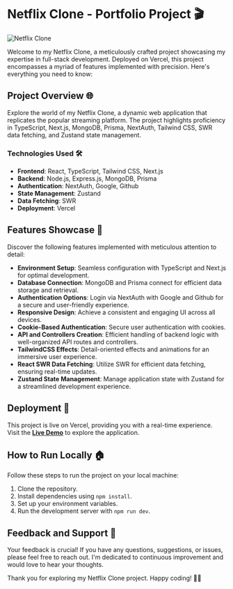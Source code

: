 # Netflix Clone - Portfolio Project 🎬

![Netflix Clone](https://user-images.githubusercontent.com/23248726/220005380-ede4fb14-0b8d-4582-a063-3cc4beeccfb7.png)

Welcome to my Netflix Clone, a meticulously crafted project showcasing my expertise in full-stack development. Deployed on Vercel, this project encompasses a myriad of features implemented with precision. Here's everything you need to know:

## Project Overview 🌐

Explore the world of my Netflix Clone, a dynamic web application that replicates the popular streaming platform. The project highlights proficiency in TypeScript, Next.js, MongoDB, Prisma, NextAuth, Tailwind CSS, SWR data fetching, and Zustand state management.

### Technologies Used 🛠️

- **Frontend**: React, TypeScript, Tailwind CSS, Next.js
- **Backend**: Node.js, Express.js, MongoDB, Prisma
- **Authentication**: NextAuth, Google, Github
- **State Management**: Zustand
- **Data Fetching**: SWR
- **Deployment**: Vercel

## Features Showcase 🚀

Discover the following features implemented with meticulous attention to detail:

- **Environment Setup**: Seamless configuration with TypeScript and Next.js for optimal development.
- **Database Connection**: MongoDB and Prisma connect for efficient data storage and retrieval.
- **Authentication Options**: Login via NextAuth with Google and Github for a secure and user-friendly experience.
- **Responsive Design**: Achieve a consistent and engaging UI across all devices.
- **Cookie-Based Authentication**: Secure user authentication with cookies.
- **API and Controllers Creation**: Efficient handling of backend logic with well-organized API routes and controllers.
- **TailwindCSS Effects**: Detail-oriented effects and animations for an immersive user experience.
- **React SWR Data Fetching**: Utilize SWR for efficient data fetching, ensuring real-time updates. 
- **Zustand State Management**: Manage application state with Zustand for a streamlined development experience.

## Deployment 🚀

This project is live on Vercel, providing you with a real-time experience. Visit the **[Live Demo](https://netflix-clone-vladdg.vercel.app/)** to explore the application.

## How to Run Locally 🏠

Follow these steps to run the project on your local machine:

1. Clone the repository.
2. Install dependencies using `npm install`.
3. Set up your environment variables.
4. Run the development server with `npm run dev`.

## Feedback and Support 🤝

Your feedback is crucial! If you have any questions, suggestions, or issues, please feel free to reach out. I'm dedicated to continuous improvement and would love to hear your thoughts.

Thank you for exploring my Netflix Clone project. Happy coding! 🎉🍿
